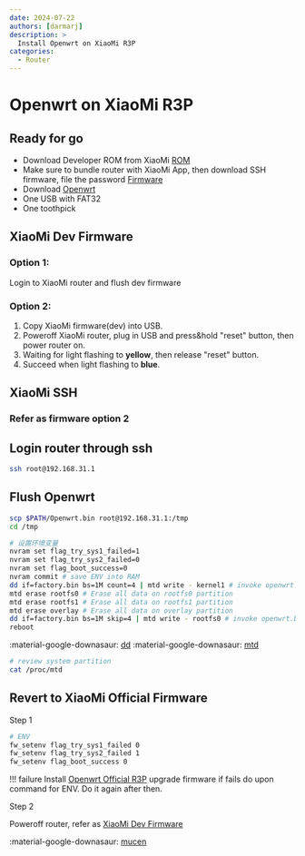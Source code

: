 ```yaml
---
date: 2024-07-22
authors: [darmarj]
description: >
  Install Openwrt on XiaoMi R3P
categories:
  - Router
---
```


# Openwrt on XiaoMi R3P

## Ready for go

*   Download Developer ROM from XiaoMi
    [ROM](http://www1.miwifi.com/miwifi_download.html)
*   Make sure to bundle router with XiaoMi App, then download SSH firmware, file the password
    [Firmware](https://d.miwifi.com/rom/ssh)
*   Download [Openwrt](https://firmware-selector.immortalwrt.org)
*   One USB with FAT32
*   One toothpick

## XiaoMi Dev Firmware

### Option 1:
Login to XiaoMi router and flush dev firmware

### Option 2:
1.  Copy XiaoMi firmware(dev) into USB.
2.  Poweroff XiaoMi router, plug in USB and press&hold "reset" button, then power router on.
3.  Waiting for light flashing to <span class="amber">__yellow__</span>, then release "reset" button.
4.  Succeed when light flashing to <span class="skype">__blue__</span>.

## XiaoMi SSH
### Refer as firmware option 2

## Login router through ssh
```bash
ssh root@192.168.31.1
```

## Flush Openwrt
```bash
scp $PATH/Openwrt.bin root@192.168.31.1:/tmp
cd /tmp
```

``` bash
# 设置环境变量
nvram set flag_try_sys1_failed=1
nvram set flag_try_sys2_failed=0
nvram set flag_boot_success=0
nvram commit # save ENV into RAM
dd if=factory.bin bs=1M count=4 | mtd write - kernel1 # invoke openwrt.bin and write into disk partition
mtd erase rootfs0 # Erase all data on rootfs0 partition
mtd erase rootfs1 # Erase all data on rootfs1 partition
mtd erase overlay # Erase all data on overlay partition
dd if=factory.bin bs=1M skip=4 | mtd write - rootfs0 # invoke openwrt.bin and write into rootfs0 partition
reboot
```
:material-google-downasaur: [dd](https://www.geeksforgeeks.org/dd-command-linux)
:material-google-downasaur: [mtd](https://openwrt.org/docs/techref/mtd)

```bash
# review system partition
cat /proc/mtd
```

## Revert to XiaoMi Official Firmware
Step 1

```bash
# ENV
fw_setenv flag_try_sys1_failed 0
fw_setenv flag_try_sys2_failed 1
fw_setenv flag_boot_success 0
```

!!! failure
    Install [Openwrt Official R3P](https://openwrt.org/toh/hwdata/xiaomi/xiaomi_mi_router_3_pro) upgrade firmware if fails do upon command for ENV. Do it again after then.

Step 2

Poweroff router, refer as [XiaoMi Dev Firmware]

  [XiaoMi Dev Firmware]: #xiaomi-dev-firmware

:material-google-downasaur: [mucen](https://mucen.cn/docs/openwrt/install/xiaomi-router-install-OpenWrt/#%E5%AE%89%E8%A3%85%E5%BC%80%E5%8F%91%E7%89%88%E5%9B%BA%E4%BB%B6%E5%B9%B6%E5%BC%80%E5%90%AF-ssh-%E5%8A%9F%E8%83%BD)
